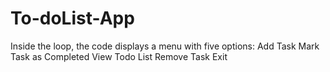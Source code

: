 # To-doList-App
Inside the loop, the code displays a menu with five options:  Add Task Mark Task as Completed  View Todo List  Remove Task Exit
